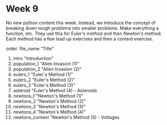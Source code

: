 # Week 9

No new python content this week. Instead, we introduce the concept of breaking down tough problems into smaller problems. Make everything a function, etc. They use this for Euler's method and then Newton's method. Each method has a few lead up exercises and then a context exercise.


order. file_name "Title"

1. intro "Introduction"
2. population_1 "Alien Invasion (1)"
3. population_2 "Alien Invasion (2)"
4. eulers_1 "Euler's Method (1)"
5. eulers_2 "Euler's Method (2)"
6. eulers_3 "Euler's Method (3)"
7. asteroid "Euler's Method (4) - Asteroids
8. newtons_1 "Newton's Method (1)"
9. newtons_2 "Newton's Method (2)"
10. newtons_3 "Newton's Method (3)"
11. newtons_4 "Newton's Method (4)"
12. newtons_context "Newton's Method (5) - Voltages

